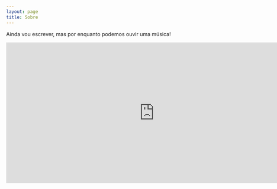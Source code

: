 ```yaml
---
layout: page
title: Sobre
---
```


Ainda vou escrever, mas por enquanto podemos ouvir uma música!

<iframe src="https://open.spotify.com/embed/playlist/3Yf6CyBePTDjko1XW8eogM" width="800" height="380" frameborder="0" allowtransparency="true" allow="encrypted-media"></iframe>
